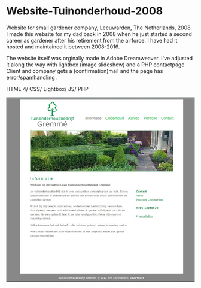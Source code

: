 # Website-Tuinonderhoud-2008

Website for small gardener company, Leeuwarden, The Netherlands, 2008.
I made this website for my dad back in 2008 when he just started a second career as gardener after his retirement from the airforce.
I have had it hosted and maintained it between 2008-2016.

The website itself was orginally made in Adobe Dreamweaver.
I've adjusted it along the way with lightbox (image slideshow) and a PHP contactpage. Client and company gets a (confirmation)mail and the page has error/spamhandling .

HTML 4/ CSS/ Lightbox/ JS/ PHP

![Index page ](images/website.JPG)


